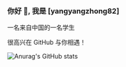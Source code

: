 ### 你好 👋, 我是 [yangyangzhong82]

一名来自中国的一名学生

很高兴在 GitHub 与你相遇！

![Anurag's GitHub stats](https://github-readme-stats.vercel.app/api?username=yangyangzhong82)

